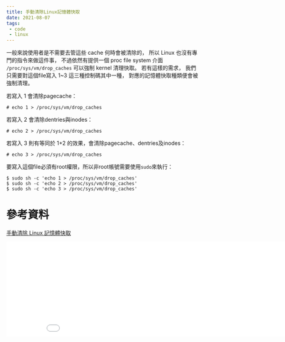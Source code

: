 ```yaml
---
title: 手動清除Linux記憶體快取
date: 2021-08-07
tags:
 - code
 - linux
---
```


一般來說使用者是不需要去管這些 cache 何時會被清除的，
所以 Linux 也沒有專門的指令來做這件事，
不過依然有提供一個 proc file system 介面 `/proc/sys/vm/drop_caches` 可以強制 kernel 清理快取。
若有這樣的需求，
我們只需要對這個file寫入 1~3 這三種控制碼其中一種，
對應的記憶體快取種類便會被強制清理。

若寫入 1 會清除pagecache：
``` shell
# echo 1 > /proc/sys/vm/drop_caches
```

若寫入 2 會清除dentries與inodes：
```shell
# echo 2 > /proc/sys/vm/drop_caches
```

若寫入 3 則有等同於 1+2 的效果，會清除pagecache、dentries及inodes：
```shell
# echo 3 > /proc/sys/vm/drop_caches
```

要寫入這個file必須有root權限，所以非root帳號需要使用`sudo`來執行：
```shell
$ sudo sh -c 'echo 1 > /proc/sys/vm/drop_caches'
$ sudo sh -c 'echo 2 > /proc/sys/vm/drop_caches'
$ sudo sh -c 'echo 3 > /proc/sys/vm/drop_caches'
```

# 參考資料
[手動清除 Linux 記憶體快取](https://medium.com/hungys-blog/clear-linux-memory-cache-manually-90bec95ea003)

<iframe src="//a.exdynsrv.com/iframe.php?idzone=4385142&size=900x250" width="900" height="250" scrolling="no" marginwidth="0" marginheight="0" frameborder="0"></iframe>